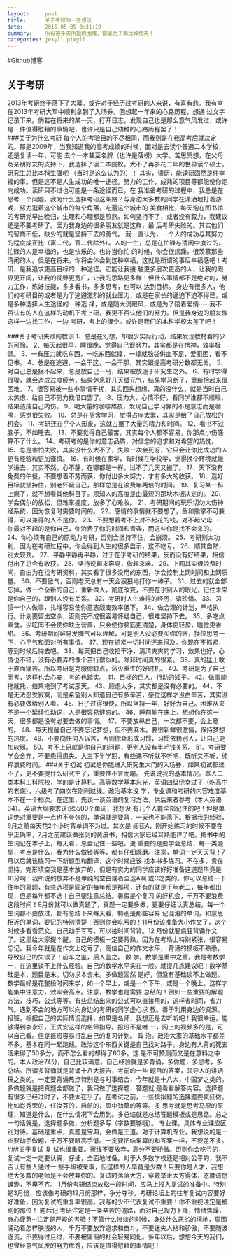 ```yaml
---
layout:     post
title:      关于考研的一些想法
date:       2015-05-05 0:31:19
summary:    所有被千夫所指的困难，都是为了淘汰掉懦夫！
categories: jekyll pixyll
---
```


#Github博客

 ## 关于考研
 2013年考研终于落下了大幕。或许对于经历过考研的人来说，有喜有悲。我有幸在2013年考研大军中顺利拿到了入场券。回想起一年来的心路历程，想通 过文字记录下来。倘若在将来的某一天，打开日志，发现自己也是那么意气风发过，或许是一件值得慰藉的事情吧，也许只是自己幼稚的心路历程罢了！       
 ###关于为什么考研
 每个人的考验目的不尽相同，而我则是在我高考后就决定的。那是2009年，当我知道我的高考成绩的时候，面对是去读个普通二本学校，还是复读一年，可能 去个一本甚至名牌（也许是落榜）大学。苦思冥想，在父母及亲朋好友的支持下，我选择了读二本院校，大不了再多花二年的世界读个硕士。研究生总比本科生强吧 （当时是这么认为的）！
 其实，读研，能读研固然是件幸福的事。但是这不是人生成功的唯一途径。努力的工作，成熟的项目等都能使你走向成功。读研只不过也可能是一条途径而已。在 我准备考研的过程中，我总是在思考一个问题。我为什么选择考研这条路？与身边大多数的同学在潇洒地打着游戏，努力逛着这个城市的每个角落，吃遍这个城市的 美食相比，每天泡在图书馆的考研党早出晚归，生理和心理都是煎熬。如何坚持不了，或者没有毅力，我建议还是不要考研了。因为我身边的很多朋友就是这样，最 后考研失败的。其实他们的智商不低，缺少的就是坚持下去的勇气。
 我一直认为，一个人的成功与其努力的程度成正比（富二代，官二代除外）。人的一生，总是在忙碌与清闲中度过的。忙碌的人是幸福的，也是快乐的。也许当你忙 的时候，你会很烦躁，很羡慕那些清闲的人。但是在将来，你将会体会到这种幸福，这就是所谓的事后幸福感吧！考研，是我追求更高目标的一种途径。它能让我接 触更多层次更高的人，让我的眼界更开阔，让我的视野更宽广，让我的思路更多样！但什么事情都不是绝对的，努力工作，练好技能，多多看书，多多思考，也可以 达到目标。
 身边有很多人，他们的考研目的或者是为了逃避激烈的就业压力，或是在家长的逼迫下迫不得已，或是多种选择人生途径的一种选 择，或是随大流跟风，或是为了陪着爱情······我不否认有的人在这样的动机下考上研，我更不否认他们的努力。但是我身边的朋友像这样一边找工作，一边 考研，考上的很少。或许是我们的本科学校太差了吧！

###关于考研失败的教训
1、总是在幻想，却很少实际行动，结果发现教材看的少的可怜。
2、每天起很早，睡很晚，觉得自己很努力，其实都是在愣神，效率极低。
3、一有压力就吃东西，一吃东西就撑，一撑就脑袋供血不足，爱犯困，看不见书。
4、总是在逃避，一会干这，一会干那，其实跟提高考研分数都无关。
5、对自己总是狠不起来，总是放自己一马，结果被放逐于研究生之外。
6、有时学得很狠，就会造成过度疲劳，结果休息好几天缓元气，结果学习断了，重新拾起来很困难。
7、很容易被一些小事情干扰，其实回头想想，真的没什么，就是当时自己太焦虑，给自己不努力找借口罢了。
8、压力大，心情不好，看同学谁都不顺眼，结果造成自己内伤。
9、喝大量的咖啡熬夜，发现自己学习靠的不是意志而是咖啡，感觉很失败。
10、总是在宿舍学习，觉得占座太累，其实是给了自己放松的机会。
11、考研还在乎个人形象，这就占据了大量的精力和时间。
12、看书不过脑子，不如睡去。
13、不要觉得自己最苦，其实每个人都不容易，你那点小伤感算不了什么。
14、考研考的是你的意志品质，对信念的追求和对希望的热忱。
15、总是害怕失败，其实没什么大不了，失败一次会死呀，它只会让你比成功的人更有经验和更加谨慎。
16、有时候在家学，有时候在学校学，觉得换个环境就能学进去，其实不然。心不静，在哪都是一样，过不了几天又搬了。
17、天下没有免费的午餐，不要想着不劳而获，你付出多大努力，才有多大的收获。
18、选好目标就坚持住，别老怀疑自己，那样总是在浪费年两倍的时间。
19、复习某一科上瘾了，就不想看其他科目了。须知人的高度是由最短的那块木板决定的。
20、学会偶尔的放松，但难掌握度，放多了心难收。
21、考研期间的玩乐切勿大伤神经系统，因为恢复时需要时间的。
22、感情的事情就不要想了，鱼和熊掌不可兼得，可以兼得的人不是你。
23、不要想着考不上对不起花的钱，对不起父母······你最对不起的是你自己，你浪费了你的时间和青春，而这些你是找不会来的。
24、你心须有自己的原动力考研，否则会坚持不住，会崩溃。
25、考研别太功利，因为在考研过程中，你会得到人生的很多启示，这不吃亏。
26、顺其自然，别太较劲。
27、平静平静再平静，过于在乎考研的结果，反而没有好结果，相信付出了总会有收获。
28、坚持说起来容易，做起来难。
29、上网其实很浪费时间，自由为在找考研资料，其实看了很多没用的东西，学会控制上网时间和上网质量。
30、不要傲气，否则老天总有一天会狠狠地打你一棒子。
31、过去的就全部忘掉，做一个全新的自己，重新做人，彻底改变，不要在乎别人的眼光，记住未来是你自己的，跟别人没有关系。
32、考研时人生难得的经历，请珍惜。
33、习惯一个人做事，扎堆容易使你意志颓废效率低下。
34、做合理的计划，严格执行。计划要留出空余，否则完不成很容易怀疑自己，很难坚持下去。
35、多吃点素食，少吃肉不会使你缺乏营养，只会使你脑筋更清楚，身体更轻盈，睡觉更香甜。
36、考研期间容易发脾气可以理解，可是别人没必要买你的账，换位思考一下，心平气和面对所有事情。
37、现在抓紧一切时间还来得及。你现在不抓紧，等到时候后悔去吧。
38、每天把自己收拾干净，清清爽爽的学习，效果也好，心情也不错，没有必要弄的像个苦行僧似的。除非时间真的很紧。
39、真的猛士敢于直面痛苦。所以考研是克服你缺点，浴火重生的好时机。
40、考研是为了自己而考，这样也会心安，考的也踏实。
41、目标的巨人，行动的矮子。
42、做事能拖就托，结果拖到了考试那天。
43、顾虑太多，其实都是没有必要的。
44、不是无法忍受寂寞，而是希望别人知道自己有多辛苦，感觉这样才没白辛苦，其实没有必要做给别人看。
45、日子过得很快，所以坚持一年，好好为自己。困难从来不是一个延续性动词，人是很容易健忘的。
46、睡前躺在床上，想想你在这一天，很多都是没有必要去做的事情。
47、不要放纵自己，一次都不要，会上瘾的。
48、每天提醒自己不要忘记梦想，但不要麻木。要很新鲜很激情，保持梦想的热度。
49、不要向任何人诉苦，否则你会形成习惯，习惯依赖别人，让自己更加软弱。
50、考不上研就是你自己的问题，更别人没有半毛钱关系。
51、考研要学会舍弃，不要患得患失。大三下半学期，有些课不听就不听吧，既听又不听，纯粹浪费时间。
###关于初试
初试是你能进入研究生大门的入场券，如果初试都过不了，更不要提什么研究生了，重要性不言而喻。
先说说我的基本情况。本人二类本科工科院校，学的是计算机。高等数学基本忘光，英语四级侥幸过了（吃高中的老底），六级考了四次在刚刚过线。政治基本没 学，专业课和考研的内容难度基本不在一个档次。在这里，先谈一谈英语的复习方法，供后来者参考（本人英语64）。英语大纲要求认识5500个单词，我想没 有几个人能全部记住的吧！但是单词绝对重要是一点也不夸张的，单词就是要背，一天也不能落下。根据我的经验，6月之前每天花2个小时背单词不为过。其次是 阅读A，刚开始练习的时候不要在乎正确率，7月之前建议做张剑的黄皮书，相信大家已经耳熟能详了吧。把书中的生词记在本子上，每天看，总会记住一些吧。更 重要的是要学会总结，每一类题型，考点是什么，我为什么做错等等，都有仔细琢磨。注意，单词一定天天背！7月以后就该练习一下新题型和翻译，这个时候应该 找本书多练习。不在多，贵在坚持。完形填空我是基本放弃的，但是有实力的同学应该好好准备这道题毕竟是10分啊！我所说的放弃不是单纯的空白或者全选A啊 或C之类的。你可以总结一下往年的真题，有些选项是固定的每年都是那项，还有的就是千年老二，每年都出现，但是每年都不选！自己要注意总结。暑假是个复习 的好机会，千万不要浪费这段时间！8月份就可以做真题了，真题一定要多做，更要仔细认真总结。每一个生词都不要放过，都有总结下来每天看，特别是那些容易 记混淆的单词，和意思相近的单词，要记的特别清楚！否则你会吃亏的！11月份该准备大小作文了，这个时候多看看范文。自己动手写写，可以抽时间背背。12 月份就要疯狂背诵作文了。这里给大家提个醒，自己的模板一定要背熟，因为在考场上特别紧张，很容易忘记。我今年就是在作文上吃亏了，高估自己的作文水平， 背诵的模板不熟悉，导致自己的失误了！前车之鉴，后人鉴之。
 数 学。数学是重中之重。我是考数学一，在这里谈不上什么经验。自己的数学水平实在一般。就提几点建议吧！数学基础是本，题目是末。切勿求本舍末。多做题固然 是好，但没有基础谈不上做题。数学最好是花整段时间来学，如一个早上，或是一个下午，或是一个晚上。这样才能集中注意力，效率会高点。注意，数学也是需要 总结的！例如一些重要的解题方法，技巧，公式等等。有些总结出来的公式可以直接用的，这样省时间，省力气。遇到不会的地方可以向身边的考研的同学虚心求 教。善于利用身边的资源。报班，根据自己的实际情况选择，如果是名师，我想还是去听听吧！我很幸运，能够得到李永乐，王式安这样的名师指导。报班不是唯 一，网上的视频多的是，可以自己看。但是报班容易打乱自己的复习计划。
 政 治。政治大家的基础水平都差不多，基本在同一起跑线。政治这个东西关键是自己找对路子。身边有人背的死去活来得了50多分，而不怎么看的却得了60多。这 是不可预测而又是在意料之中的。本人政治74分，自己比较满意。自己经验就是多背诵，多做题，多思考，多总结。所谓多背诵就是背诵十八大报告，考前的一些 题目的答案，领导人的讲话稿之类的。一定要背诵热点特别是与时事结合，今年就是十八大，中国梦之类的。多做题就是把真题全部做了，我只做了选择题，答题就 是看看解答内容。选择题有很多已经过时了，不要太在乎了。在考试之前，一些模拟题的选择题要疯狂做。比如肖秀荣的，任汝芬的，启航的，风中劲草的等等。多 思考就是思考马原的原理，知道是什么，在什么情况下会用到。多总结就是总结答题模板或是思路。总之一句话就是，选择题多做，分析题多写（字数要够哦）。
 专业课。具体专业课应区别对待。基础是重点，真题是宝典，会做是王道。对于计算机专业，我想说的是一点要动手做题，千万不要眼高手低。一定要把结果算的和答案一样，不要差不多。
###关于复试
复 试也很重要。擦线不要放弃，高分不要骄傲。否则你会吃亏的，复试一定一定要认真，仔细，全面地准备。对于大多数学校还是相对公平的，我不否认有些人通过一 些手段被录取，但这样的人毕竟是少数！只要你是人才，我想绝大多数的老师是不会放弃你的。复试时落落大方，穿戴举止大方得体，态度诚恳谦逊，不卑不亢。
    1月份考研结束放松一段时间，应马上投入复试的准备中。特别是3月份，应该像考研的12月份那样，争分夺秒。考研论坛上的往年复试内容要好好准备，因为复试的重复率很高。我写的少不代表复试不重要！你不重视注定是被刷的那位！
    题后记
考研注定是一条辛苦的道路，面对自己视力下降，情绪焦躁，身心疲惫···注定是严峻的考验！不管什么惨淡的时候，身处什么恶劣的境地，周围涌动着怎样肤浅的人，千万不要放弃追求和奋斗，不要迷失人格和骄傲，不要随波逐流，不要得过且过，不要被庸俗的社会轻易同化。多年以后，想想今天的我们，也曾经意气风发的努力优秀，应该是值得慰藉的事情吧！